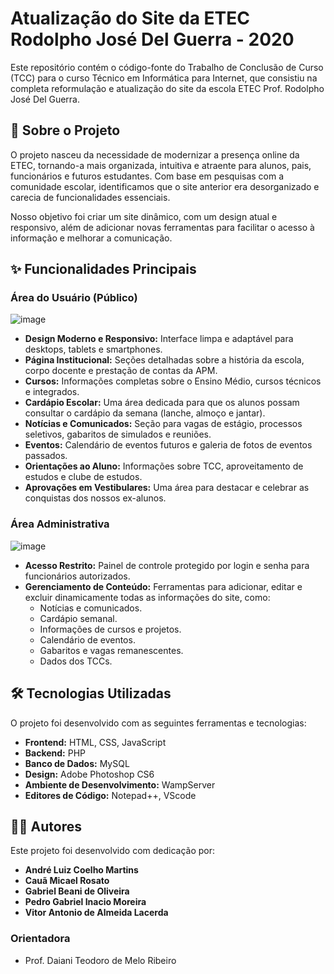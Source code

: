 # Atualização do Site da ETEC Rodolpho José Del Guerra - 2020

Este repositório contém o código-fonte do Trabalho de Conclusão de Curso (TCC) para o curso Técnico em Informática para Internet, que consistiu na completa reformulação e atualização do site da escola ETEC Prof. Rodolpho José Del Guerra.

## 📄 Sobre o Projeto

O projeto nasceu da necessidade de modernizar a presença online da ETEC, tornando-a mais organizada, intuitiva e atraente para alunos, pais, funcionários e futuros estudantes. Com base em pesquisas com a comunidade escolar, identificamos que o site anterior era desorganizado e carecia de funcionalidades essenciais.

Nosso objetivo foi criar um site dinâmico, com um design atual e responsivo, além de adicionar novas ferramentas para facilitar o acesso à informação e melhorar a comunicação.

## ✨ Funcionalidades Principais

### Área do Usuário (Público)

![image](https://github.com/user-attachments/assets/00a85455-2a89-4db1-bb16-3a80c8ccc1e4)

  * **Design Moderno e Responsivo:** Interface limpa e adaptável para desktops, tablets e smartphones.
  * **Página Institucional:** Seções detalhadas sobre a história da escola, corpo docente e prestação de contas da APM.
  * **Cursos:** Informações completas sobre o Ensino Médio, cursos técnicos e integrados.
  * **Cardápio Escolar:** Uma área dedicada para que os alunos possam consultar o cardápio da semana (lanche, almoço e jantar).
  * **Notícias e Comunicados:** Seção para vagas de estágio, processos seletivos, gabaritos de simulados e reuniões.
  * **Eventos:** Calendário de eventos futuros e galeria de fotos de eventos passados.
  * **Orientações ao Aluno:** Informações sobre TCC, aproveitamento de estudos e clube de estudos.
  * **Aprovações em Vestibulares:** Uma área para destacar e celebrar as conquistas dos nossos ex-alunos.

### Área Administrativa

![image](https://github.com/user-attachments/assets/a10cce37-515e-413e-87cc-bdd216a7cc20)

  * **Acesso Restrito:** Painel de controle protegido por login e senha para funcionários autorizados.
  * **Gerenciamento de Conteúdo:** Ferramentas para adicionar, editar e excluir dinamicamente todas as informações do site, como:
      * Notícias e comunicados.
      * Cardápio semanal.
      * Informações de cursos e projetos.
      * Calendário de eventos.
      * Gabaritos e vagas remanescentes.
      * Dados dos TCCs.

## 🛠️ Tecnologias Utilizadas

O projeto foi desenvolvido com as seguintes ferramentas e tecnologias:

  * **Frontend:** HTML, CSS, JavaScript
  * **Backend:** PHP
  * **Banco de Dados:** MySQL
  * **Design:** Adobe Photoshop CS6
  * **Ambiente de Desenvolvimento:** WampServer
  * **Editores de Código:** Notepad++, VScode

## 👨‍💻 Autores

Este projeto foi desenvolvido com dedicação por:

  * **André Luiz Coelho Martins**
  * **Cauã Micael Rosato**
  * **Gabriel Beani de Oliveira**
  * **Pedro Gabriel Inacio Moreira**
  * **Vitor Antonio de Almeida Lacerda**

### Orientadora

  * Prof. Daiani Teodoro de Melo Ribeiro
